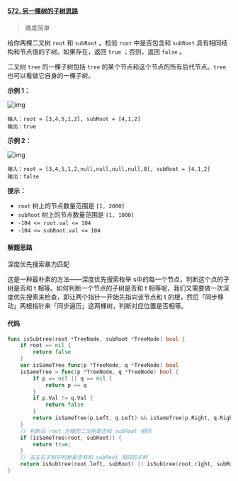 #### [572. 另一棵树的子树](https://leetcode-cn.com/problems/subtree-of-another-tree/)[思路](https://leetcode-cn.com/problems/subtree-of-another-tree/#)

> 难度简单

给你两棵二叉树 `root` 和 `subRoot` 。检验 `root` 中是否包含和 `subRoot` 具有相同结构和节点值的子树。如果存在，返回 `true` ；否则，返回 `false` 。

二叉树 `tree` 的一棵子树包括 `tree` 的某个节点和这个节点的所有后代节点。`tree` 也可以看做它自身的一棵子树。

**示例 1：**

![img](https://assets.leetcode.com/uploads/2021/04/28/subtree1-tree.jpg)

```
输入：root = [3,4,5,1,2], subRoot = [4,1,2]
输出：true
```

**示例 2：**

![img](https://assets.leetcode.com/uploads/2021/04/28/subtree2-tree.jpg)

```
输入：root = [3,4,5,1,2,null,null,null,null,0], subRoot = [4,1,2]
输出：false
```

**提示：**

- `root` 树上的节点数量范围是 `[1, 2000]`
- `subRoot` 树上的节点数量范围是 `[1, 1000]`
- `-104 <= root.val <= 104`
- `-104 <= subRoot.val <= 104`

#### 解题思路

深度优先搜索暴力匹配

这是一种最朴素的方法——深度优先搜索枚举 s中的每一个节点，判断这个点的子树是否和 t 相等。如何判断一个节点的子树是否和 t 相等呢，我们又需要做一次深度优先搜索来检查，即让两个指针一开始先指向该节点和 t 的根，然后「同步移动」两根指针来「同步遍历」这两棵树，判断对应位置是否相等。

#### 代码

```go
func isSubtree(root *TreeNode, subRoot *TreeNode) bool {
	if root == nil {
		return false
	}
	var isSameTree func(p *TreeNode, q *TreeNode) bool
	isSameTree = func(p *TreeNode, q *TreeNode) bool {
		if p == nil || q == nil {
			return p == q
		}
		if p.Val != q.Val {
			return false
		}
		return isSameTree(p.Left, q.Left) && isSameTree(p.Right, q.Right)
	}
    // 判断以 root 为根的二叉树是否和 subRoot 相同
    if (isSameTree(root, subRoot)) {
        return true;
    }
    // 去左右子树中判断是否有和 subRoot 相同的子树
    return isSubtree(root.left, subRoot) || isSubtree(root.right, subRoot);
}
```

